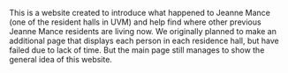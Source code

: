 This is a website created to introduce what happened to Jeanne Mance (one of the resident halls in UVM) 
and help find where other previous Jeanne Mance residents are living now.
We originally planned to make an additional page that displays each person in each residence hall, but have failed due to lack of time.
But the main page still manages to show the general idea of this website.
